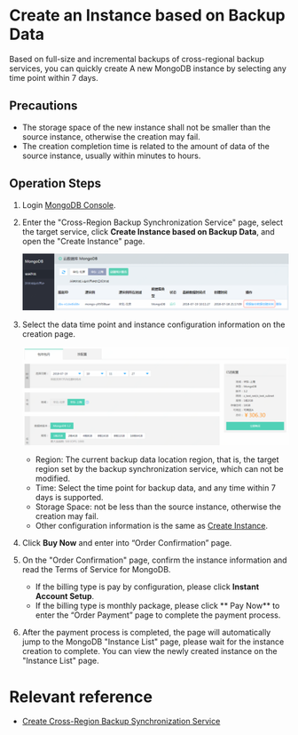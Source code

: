 # Create an Instance based on Backup Data

Based on full-size and incremental backups of cross-regional backup services, you can quickly create A new MongoDB instance by selecting any time point within 7 days.

## Precautions
- The storage space of the new instance shall not be smaller than the source instance, otherwise the creation may fail.
- The creation completion time is related to the amount of data of the source instance, usually within minutes to hours.

## Operation Steps
1. Login [MongoDB Console](https://mongodb-console.jdcloud.com/mongodb?dataCenter=bj_02).
1. Enter the "Cross-Region Backup Synchronization Service" page, select the target service, click **Create Instance based on Backup Data**, and open the "Create Instance" page.

   ![Create Synchronization Service](../../../../../image/mongodb/mongo-045.png)

1. Select the data time point and instance configuration information on the creation page.

   ![Create Synchronization Service](../../../../../image/mongodb/mongo-046.png)

   - Region: The current backup data location region, that is, the target region set by the backup synchronization service, which can not be modified.
   - Time: Select the time point for backup data, and any time within 7 days is supported.
   - Storage Space: not be less than the source instance, otherwise the creation may fail.
   - Other configuration information is the same as [Create Instance](../../Getting-Started/Create-Instance.md).

1. Click **Buy Now** and enter into “Order Confirmation” page.
1. On the "Order Confirmation" page, confirm the instance information and read the Terms of Service for MongoDB.
	- If the billing type is pay by configuration, please click **Instant Account Setup**.
	- If the billing type is monthly package, please click ** Pay Now** to enter the “Order Payment” page to complete the payment process.
1. After the payment process is completed, the page will automatically jump to the MongoDB "Instance List" page, please wait for the instance creation to complete. You can view the newly created instance on the "Instance List" page.

# Relevant reference
- [Create Cross-Region Backup Synchronization Service](Create-Backup-Sync.md)
